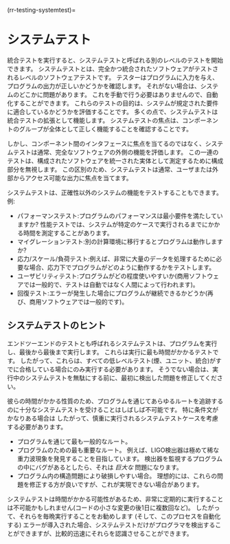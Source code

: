 (rr-testing-systemtest)=
# システムテスト

統合テストを実行すると、システムテストと呼ばれる別のレベルのテストを開始できます。 システムテストとは、完全かつ統合されたソフトウェアがテストされるレベルのソフトウェアテストです。 テスターはプログラムに入力を与え、プログラムの出力が正しいかどうかを確認します。 それがない場合は、システムのどこかに問題があります。 これを手動で行う必要はありませんので、自動化することができます。 これらのテストの目的は、システムが規定された要件に適合しているかどうかを評価することです。 多くの点で、システムテストは統合テストの拡張として機能します。 システムテストの焦点は、コンポーネントのグループが全体として正しく機能することを確認することです。

しかし、コンポーネント間のインタフェースに焦点を当てるのではなく、システムテストは通常、完全なソフトウェアの外側の機能を評価します。 この一連のテストは、構成されたソフトウェアを統一された実体として測定するために構成部分を無視します。 この区別のため、システムテストは通常、ユーザまたは外部からアクセス可能な出力に焦点を当てます。

システムテストは、正確性以外のシステムの機能をテストすることもできます。 例:

- パフォーマンステスト:プログラムのパフォーマンスは最小要件を満たしていますか? 性能テストでは、システムが特定のケースで実行されるまでにかかる時間を測定することがあります。
- マイグレーションテスト:別の計算環境に移行するとプログラムは動作しますか?
- 応力/スケール/負荷テスト:例えば、非常に大量のデータを処理するために必要な場合、応力下でプログラムがどのように動作するかをテストします。
- ユーザビリティテスト:プログラムがどの程度使いやすいか(商用ソフトウェアでは一般的で、テストは自動ではなく人間によって行われます)。
- 回復テスト:エラーが発生した場合にプログラムが継続できるかどうか(再び、商用ソフトウェアでは一般的です)。

## システムテストのヒント

エンドツーエンドのテストとも呼ばれるシステムテストは、プログラムを実行し、最後から最後まで実行します。 これらは実行に最も時間がかかるテストです。 したがって、これらは、すべての低レベルテスト(煙、ユニット、統合)がすでに合格している場合にのみ実行する必要があります。 そうでない場合は、実行中のシステムテストを無駄にする前に、最初に検出した問題を修正してください。

彼らの時間がかかる性質のため、プログラムを通じてあらゆるルートを追跡するのに十分なシステムテストを受けることはしばしば不可能です。 特に条件文がかなりある場合は したがって、慎重に実行されるシステムテストケースを考慮する必要があります。

- プログラムを通じて最も一般的なルート。
- プログラムのための最も重要なルート。 例えば、LIGO検出器は極めて稀な重力波現象を発見することを目指しています。 検出器を監視するプログラムの中にバグがあるとしたら、それは *巨大な* 問題になります。
- プログラム内の構造問題により破損しやすい場合。 理想的には、これらの問題を修正する方が良いですが、これが実現できない場合があります。

システムテストは時間がかかる可能性があるため、非常に定期的に実行することは不可能かもしれません(コードの小さな変更の後1日に複数回など)。 したがって、それらを毎晩実行することをお勧めします (そして、このプロセスを自動化する) エラーが導入された場合、システムテストだけがプログラマを検出することができますが、比較的迅速にそれらを認識させることができます。
